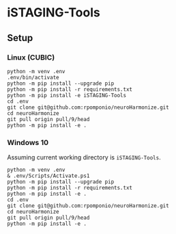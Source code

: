 # iSTAGING-Tools

## Setup

### Linux (CUBIC)
```shell
python -m venv .env
.env/bin/activate
python -m pip install --upgrade pip
python -m pip install -r requirements.txt 
python -m pip install -e iSTAGING-Tools
cd .env
git clone git@github.com:rpomponio/neuroHarmonize.git
cd neuroHarmonize
git pull origin pull/9/head
python -m pip install -e .
```

### Windows 10
Assuming current working directory is `iSTAGING-Tools`.
```shell
python -m venv .env
& .env/Scripts/Activate.ps1
python -m pip install --upgrade pip
python -m pip install -r requirements.txt
python -m pip install -e .
cd .env
git clone git@github.com:rpomponio/neuroHarmonize.git
cd neuroHarmonize
git pull origin pull/9/head
python -m pip install -e .
```


